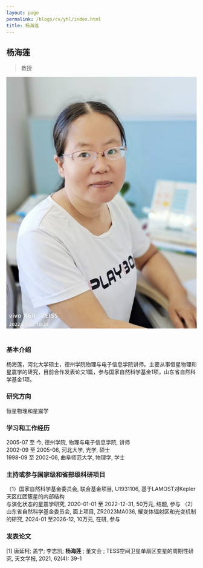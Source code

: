 ```yaml
---
layout: page
permalink: /blogs/cv/yhl/index.html
title: 杨海莲
---
```


## 杨海莲

> 教授

<center>
<img src = "/blogs/cv.ph/yhl.png">
</center>
<br>

### 基本介绍
杨海莲，河北大学硕士，德州学院物理与电子信息学院讲师。主要从事恒星物理和星震学的研究，目前合作发表论文1篇，参与国家自然科学基金1项，山东省自然科学基金1项。
### 研究方向
恒星物理和星震学
### 学习和工作经历
2005-07 至 今, 德州学院, 物理与电子信息学院, 讲师<br>
2002-09 至 2005-06, 河北大学, 光学, 硕士<br>
1998-09 至 2002-06, 曲阜师范大学, 物理学, 学士<br>

### 主持或参与国家级和省部级科研项目
（1）国家自然科学基金委员会, 联合基金项目, U1931106, 基于LAMOST对Kepler天区红团簇星的内部结构<br>
与演化状态的星震学研究, 2020-01-01 至 2022-12-31, 50万元, 结题, 参与
（2）山东省自然科学基金委员会, 面上项目, ZR2023MA036, 耀变体辐射区和光变机制的研究, 2024-01 至2026-12, 10万元, 在研, 参与


### 发表论文
[1] 唐延柯; 盖宁; 李志凯; **杨海莲**  ; 董文会 ; TESS空间卫星单扇区变星的周期性研究, 天文学报, 2021, 62(4): 39-1